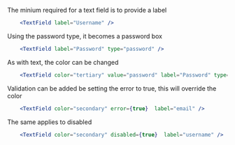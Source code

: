 The minium required for a text field is to provide a label
```jsx
    <TextField label="Username" />
```

Using the password type, it becomes a password box
```jsx
    <TextField label="Password" type="password" />
```

As with text, the color can be changed
```jsx
    <TextField color="tertiary" value="password" label="Password" type="password" />
```

Validation can be added be setting the error to true, this will override the color
```jsx
    <TextField color="secondary" error={true}  label="email" />
```

The same applies to disabled
```jsx
    <TextField color="secondary" disabled={true}  label="username" />
```